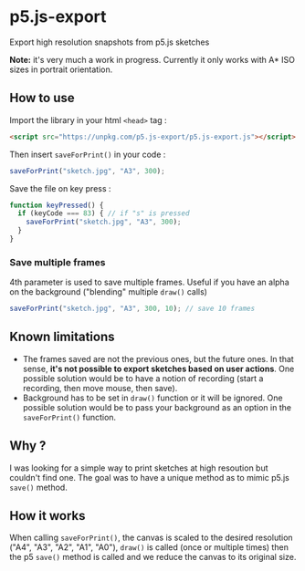 # p5.js-export

Export high resolution snapshots from p5.js sketches

**Note:** it's very much a work in progress. Currently it only works with A* ISO sizes in portrait orientation.

## How to use

Import the library in your html `<head>` tag :

```html
<script src="https://unpkg.com/p5.js-export/p5.js-export.js"></script>
```
Then insert `saveForPrint()` in your code :

```js
saveForPrint("sketch.jpg", "A3", 300);
```

Save the file on key press :

```js
function keyPressed() {
  if (keyCode === 83) { // if "s" is pressed
    saveForPrint("sketch.jpg", "A3", 300);
  }
}
```

### Save multiple frames

4th parameter is used to save multiple frames. Useful if you have an alpha on the background ("blending" multiple `draw()` calls)

```js
saveForPrint("sketch.jpg", "A3", 300, 10); // save 10 frames
```

## Known limitations

* The frames saved are not the previous ones, but the future ones. In that sense, **it's not possible to export sketches based on user actions**. One possible solution would be to have a notion of recording (start a recording, then move mouse, then save).
* Background has to be set in `draw()` function or it will be ignored. One possible solution would be to pass your background as an option in the `saveForPrint()` function.

## Why ?

I was looking for a simple way to print sketches at high resoution but couldn't find one. The goal was to have a unique method
as to mimic p5.js `save()` method.

## How it works

When calling `saveForPrint()`, the canvas is scaled to the desired resolution ("A4", "A3", "A2", "A1", "A0"), `draw()` is called (once or multiple times) then the p5 `save()` method is called and we reduce the canvas to its original size.
